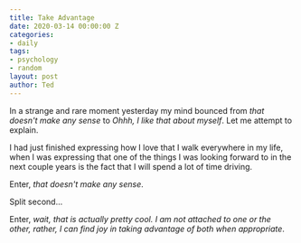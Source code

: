 ```yaml
---
title: Take Advantage
date: 2020-03-14 00:00:00 Z
categories:
- daily
tags:
- psychology
- random
layout: post
author: Ted
---
```


In a strange and rare moment yesterday my mind bounced from _that doesn't make any sense_ to _Ohhh, I like that about myself_. Let me attempt to explain.

I had just finished expressing how I love that I walk everywhere in my life, when I was expressing that one of the things I was looking forward to in the next couple years is the fact that I will spend a lot of time driving.

Enter, _that doesn't make any sense_.

Split second...

Enter, _wait, that is actually pretty cool. I am not attached to one or the other, rather, I can find joy in taking advantage of both when appropriate_.
